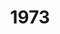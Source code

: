 ---
title: '1973'
indice: 0.2834389319985941
countries:
- title: Denmark
  code: DNK
  indice: 0.3439088761956749
- title: France
  code: FRA
  indice: 0.3425691006600661
- title: Korea
  code: KOR
  indice: 0.21168819004577877
- title: Netherlands
  code: NLD
  indice: 0.32398706243106223
- title: New Zealand
  code: NZL
  indice: 0.2905497642094811
- title: Norway
  code: NOR
  indice: 0.31529991223484605
- title: China
  code: CHN
  indice: 0.15606961821324972
---
